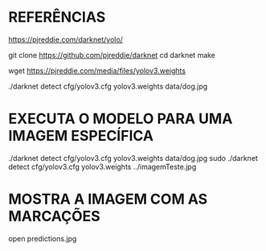 # REFERÊNCIAS
https://pjreddie.com/darknet/yolo/

git clone https://github.com/pjreddie/darknet
cd darknet
make

wget https://pjreddie.com/media/files/yolov3.weights

./darknet detect cfg/yolov3.cfg yolov3.weights data/dog.jpg


# EXECUTA O MODELO PARA UMA IMAGEM ESPECÍFICA
./darknet detect cfg/yolov3.cfg yolov3.weights data/dog.jpg
 sudo ./darknet detect cfg/yolov3.cfg yolov3.weights ../imagemTeste.jpg

# MOSTRA A IMAGEM COM AS MARCAÇÕES
open predictions.jpg
